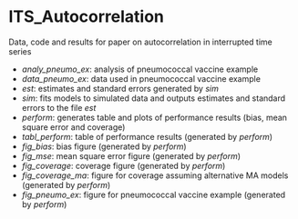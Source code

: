 
# ITS_Autocorrelation

<p>Data, code and results for paper on autocorrelation in interrupted time series<p>

* *analy_pneumo_ex*: analysis of pneumococcal vaccine example
* *data_pneumo_ex*: data used in pneumococcal vaccine example
* *est*: estimates and standard errors generated by *sim*
* *sim*: fits models to simulated data and outputs estimates and standard 
errors to the file *est*
* *perform*: generates table and plots of performance results (bias, mean square error and coverage)
* *tabl_perform*: table of performance results (generated by *perform*)
* *fig_bias*: bias figure (generated by *perform*)
* *fig_mse*: mean square error figure (generated by *perform*)
* *fig_coverage*: coverage figure  (generated by *perform*)
* *fig_coverage_ma*: figure for coverage assuming alternative MA models (generated by *perform*)
* *fig_pneumo_ex*: figure for pneumococcal vaccine example (generated by *perform*)

